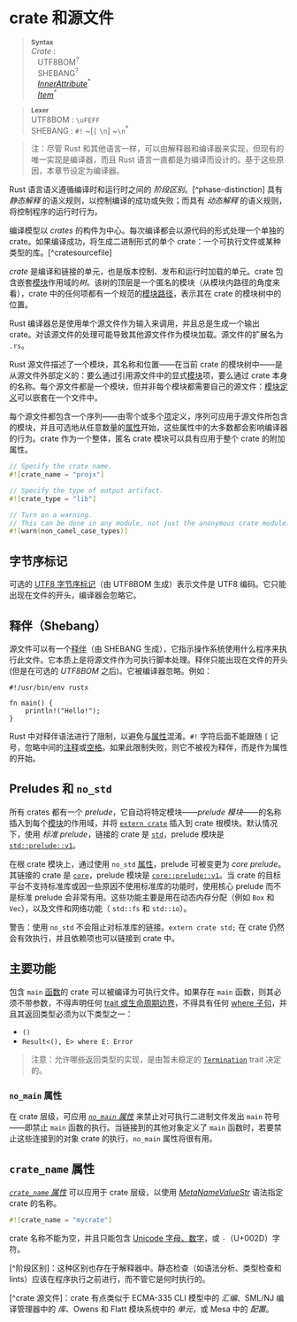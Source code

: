 # crate 和源文件

> **<sup>Syntax</sup>**\
> _Crate_ :\
> &nbsp;&nbsp; UTF8BOM<sup>?</sup>\
> &nbsp;&nbsp; SHEBANG<sup>?</sup>\
> &nbsp;&nbsp; [_InnerAttribute_]<sup>\*</sup>\
> &nbsp;&nbsp; [_Item_]<sup>\*</sup>

> **<sup>Lexer</sup>**\
> UTF8BOM : `\uFEFF`\
> SHEBANG : `#!` ~[`[` `\n`] ~`\n`<sup>\*</sup>

> 注：尽管 Rust 和其他语言一样，可以由解释器和编译器来实现，但现有的唯一实现是编译器，而且 Rust 语言一直都是为编译而设计的。基于这些原因，本章节设定为编译器。

Rust 语言语义遵循编译时和运行时之间的 *阶段区别*。[^phase-distinction] 具有 *静态解释* 的语义规则，以控制编译的成功或失败；而具有 *动态解释* 的语义规则，将控制程序的运行时行为。

编译模型以 _crates_ 的构件为中心。每次编译都会以源代码的形式处理一个单独的 crate。如果编译成功，将生成二进制形式的单个
crate：一个可执行文件或某种类型的库。[^cratesourcefile]

_crate_ 是编译和链接的单元，也是版本控制、发布和运行时加载的单元。crate 包含嵌套[模块][module]作用域的*树*。该树的顶层是一个匿名的模块（从模块内路径的角度来看），crate 中的任何项都有一个规范的[模块路径][module path]，表示其在 crate 的模块树中的位置。

Rust 编译器总是使用单个源文件作为输入来调用，并且总是生成一个输出 crate。对该源文件的处理可能导致其他源文件作为模块加载。源文件的扩展名为 `.rs`。

Rust 源文件描述了一个模块，其名称和位置——在当前 crate 的模块树中——是从源文件外部定义的：要么通过引用源文件中的显式[模块][module]项，要么通过 crate 本身的名称。每个源文件都是一个模块，但并非每个模块都需要自己的源文件：[模块定义][module]可以嵌套在一个文件中。

每个源文件都包含一个序列——由零个或多个[项][_Item_]定义，序列可应用于源文件所包含的模块，并且可选地从任意数量的[属性][attributes]开始，这些属性中的大多数都会影响编译器的行为。crate 作为一个整体，匿名 crate 模块可以具有应用于整个 crate 的附加属性。

```rust
// Specify the crate name.
#![crate_name = "projx"]

// Specify the type of output artifact.
#![crate_type = "lib"]

// Turn on a warning.
// This can be done in any module, not just the anonymous crate module.
#![warn(non_camel_case_types)]
```

## 字节序标记

可选的 [UTF8 字节序标记][_UTF8 byte order mark_]（由 UTF8BOM 生成）表示文件是 UTF8 编码。它只能出现在文件的开头，编译器会忽略它。

## 释伴（Shebang）

源文件可以有一个[释伴][_shebang_]（由 SHEBANG 生成），它指示操作系统使用什么程序来执行此文件。它本质上是将源文件作为可执行脚本处理。释伴只能出现在文件的开头(但是在可选的 _UTF8BOM_ 之后)。它被编译器忽略。例如：

<!-- ignore: tests don't like shebang -->
```rust,ignore
#!/usr/bin/env rustx

fn main() {
    println!("Hello!");
}
```

Rust 中对释伴语法进行了限制，以避免与[属性][attribute]混淆。`#!` 字符后面不能跟随 `[` 记号，忽略中间的[注释][comments]或[空格][whitespace]。如果此限制失败，则它不被视为释伴，而是作为属性的开始。

## Preludes 和 `no_std`

所有 crates 都有一个 *prelude*，它自动将特定模块——*prelude 模块*——的名称插入到每个[模块][module]的作用域，并将 [`extern
crate`] 插入到 crate 根模块。默认情况下，使用 *标准 prelude*，链接的 crate 是 [`std`]，prelude 模块是 [`std::prelude::v1`]。

在根 crate 模块上，通过使用 `no_std`
[属性][attribute]，prelude 可被变更为 *core prelude*。其链接的 crate 是 [`core`]，prelude 模块是 [`core::prelude::v1`]。当 crate 的目标平台不支持标准库或因一些原因不使用标准库的功能时，使用核心 prelude 而不是标准 prelude 会非常有用。这些功能主要是用在动态内存分配（例如 `Box` 和 `Vec`），以及文件和网络功能（
`std::fs` 和 `std::io`）。

<div class="warning">

警告：使用 `no_std` 不会阻止对标准库的链接。`extern crate std;` 在 crate 仍然会有效执行，并且依赖项也可以链接到 crate 中。

</div>

## 主要功能

包含 `main` [函数][function]的 crate 可以被编译为可执行文件。如果存在
`main` 函数，则其必须不带参数，不得声明任何 [trait 或生命周期边界][trait or lifetime bounds]，不得具有任何 [where 子句][where clauses]，并且其返回类型必须为以下类型之一：

* `()`
* `Result<(), E> where E: Error`
<!-- * `!` -->
<!-- * Result<!, E> where E: Error` -->

> 注意：允许哪些返回类型的实现，是由暂未稳定的 [`Termination`] trait 决定的。

<!-- 如果上一节需要更新（自 “必须不带参数” 后），也需要更新 testing.md 文件 -->

### `no_main` 属性

在 crate 层级，可应用 [*`no_main` 属性*][attribute] 来禁止对可执行二进制文件发出 `main` 符号——即禁止 `main` 函数的执行。当链接到的其他对象定义了 `main` 函数时，若要禁止这些连接到的对象 crate 的执行，`no_main` 属性将很有用。

## `crate_name` 属性

[*`crate_name` 属性*][attribute] 可以应用于 crate 层级，以使用 [_MetaNameValueStr_] 语法指定 crate 的名称。

```rust
#![crate_name = "mycrate"]
```

crate 名称不能为空，并且只能包含 [Unicode 字母、数字][Unicode alphanumeric]，或 `-`（U+002D）字符。

[^阶段区别]：这种区别也存在于解释器中。静态检查（如语法分析、类型检查和 lints）应该在程序执行之前进行，而不管它是何时执行的。

[^crate 源文件]：crate 有点类似于 ECMA-335 CLI 模型中的 *汇编*、SML/NJ 编译管理器中的 *库*、Owens 和 Flatt 模块系统中的 *单元*，或 Mesa 中的 *配置*。

[Unicode alphanumeric]: ../std/primitive.char.html#method.is_alphanumeric
[_InnerAttribute_]: attributes.md
[_Item_]: items.md
[_MetaNameValueStr_]: attributes.md#meta-item-attribute-syntax
[_shebang_]: https://en.wikipedia.org/wiki/Shebang_(Unix)
[_utf8 byte order mark_]: https://en.wikipedia.org/wiki/Byte_order_mark#UTF-8
[`Termination`]: ../std/process/trait.Termination.html
[`core`]: ../core/index.html
[`core::prelude::v1`]: ../core/prelude/index.html
[`extern crate`]: items/extern-crates.md
[`std`]: ../std/index.html
[`std::prelude::v1`]: ../std/prelude/index.html
[attribute]: attributes.md
[attributes]: attributes.md
[comments]: comments.md
[function]: items/functions.md
[module]: items/modules.md
[module path]: paths.md
[trait or lifetime bounds]: trait-bounds.md
[where clauses]: items/generics.md#where-clauses
[whitespace]: whitespace.md

<script>
(function() {
    var fragments = {
        "#preludes-and-no_std": "names/preludes.html",
    };
    var target = fragments[window.location.hash];
    if (target) {
        var url = window.location.toString();
        var base = url.substring(0, url.lastIndexOf('/'));
        window.location.replace(base + "/" + target);
    }
})();
</script>

